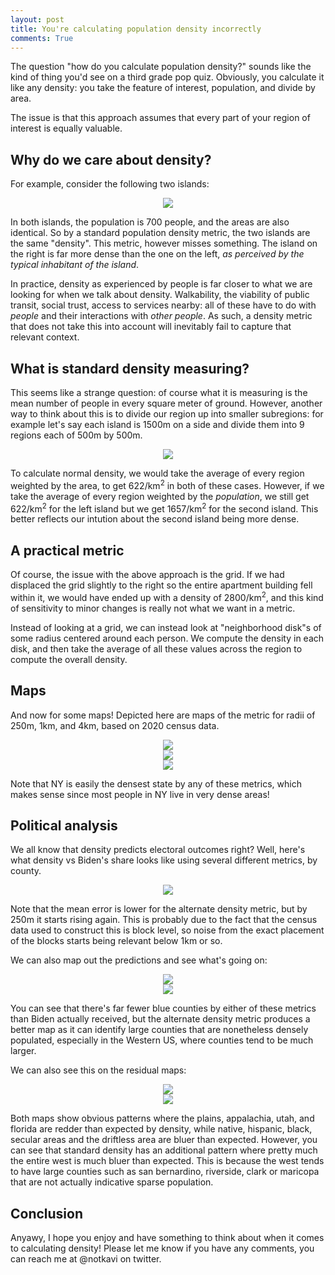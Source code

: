 ```yaml
---
layout: post
title: You're calculating population density incorrectly
comments: True
---
```


The question "how do you calculate population density?" sounds like the kind of thing you'd see on a
third grade pop quiz. Obviously, you calculate it like any density: you take the feature of interest,
population, and divide by area.

The issue is that this approach assumes that every part of your region of interest is equally valuable.

## Why do we care about density?

For example, consider the following two islands:

<center><img src="/resources/2021-09-26/density.svg.png"  /></center>

<!-- end excerpt -->

In both islands, the population is 700 people, and the areas are also identical. So by a standard population
density metric, the two islands are the same "density". This metric, however misses something. The island on
the right is far more dense than the one on the left, *as perceived by the typical inhabitant of the island*.

In practice, density as experienced by people is far closer to what we are looking for when we talk about density.
Walkability, the viability of public transit, social trust, access to services nearby: all of these have to do
with *people* and their interactions with *other people*. As such, a density metric that does not take this into
account will inevitably fail to capture that relevant context.

## What is standard density measuring?

This seems like a strange question: of course what it is measuring is the mean number of people in every square
meter of ground. However, another way to think about this is to divide our region up into smaller subregions: for
example let's say each island is 1500m on a side and divide them into 9 regions each of 500m by 500m.

<center><img src="/resources/2021-09-26/subregions.svg.png"  /></center>

To calculate normal density, we would take the average of every region weighted by the area, to get 622/km<sup>2</sup>
in both of these cases. However, if we take the average of every region weighted by the *population*, we still get
622/km<sup>2</sup> for the left island but we get 1657/km<sup>2</sup> for the second island. This better reflects our
intution about the second island being more dense.

## A practical metric

Of course, the issue with the above approach is the grid. If we had displaced the grid slightly to the right so the entire
apartment building fell within it, we would have ended up with a density of 2800/km<sup>2</sup>, and this kind of
sensitivity to minor changes is really not what we want in a metric.

Instead of looking at a grid, we can instead look at "neighborhood disk"s of some radius centered around each person.
We compute the density in each disk, and then take the average of all these values across the region to compute the
overall density.

## Maps

And now for some maps! Depicted here are maps of the metric for radii of 250m, 1km, and 4km, based on 2020 census data.

<center><img src="/resources/2021-09-26/250m.png"  /></center>

<center><img src="/resources/2021-09-26/1km.png"  /></center>

<center><img src="/resources/2021-09-26/4km.png"  /></center>

Note that NY is easily the densest state by any of these metrics, which makes sense since most people in NY live in very
dense areas!

## Political analysis

We all know that density predicts electoral outcomes right? Well, here's what density vs Biden's share looks like using several different metrics, by county.

<center><img src="/resources/2021-09-26/metric.png"  /></center>

Note that the mean error is lower for the alternate density metric, but by 250m it starts rising again. This is probably
due to the fact that the census data used to construct this is block level, so noise from the exact placement of the
blocks starts being relevant below 1km or so.

We can also map out the predictions and see what's going on:

<center><img src="/resources/2021-09-26/Std. Dens. prediction.png"  /></center>

<center><img src="/resources/2021-09-26/Alt. Dens. 1km prediction.png"  /></center>

You can see that there's far fewer blue counties by either of these metrics than Biden actually received, but the alternate density metric produces a better map as it can identify large counties that are nonetheless densely populated, especially in
the Western US, where counties tend to be much larger.

We can also see this on the residual maps:

<center><img src="/resources/2021-09-26/Std. Dens. residual.png"  /></center>

<center><img src="/resources/2021-09-26/Alt. Dens. 1km residual.png"  /></center>

Both maps show obvious patterns where the plains, appalachia, utah, and florida are redder than expected by density,
while native, hispanic, black, secular areas and the driftless area are bluer than expected. However, you can see that
standard density has an additional pattern where pretty much the entire west is much bluer than expected. This is because
the west tends to have large counties such as san bernardino, riverside, clark or maricopa that are not actually indicative
sparse population.

## Conclusion

Anyawy, I hope you enjoy and have something to think about when it comes to calculating density! Please let me know if you
have any comments, you can reach me at @notkavi on twitter.